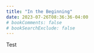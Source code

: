 ```yaml
---
title: "In the Beginning"
date: 2023-07-26T08:36:36-04:00
# bookComments: false
# bookSearchExclude: false
---
```


Test
